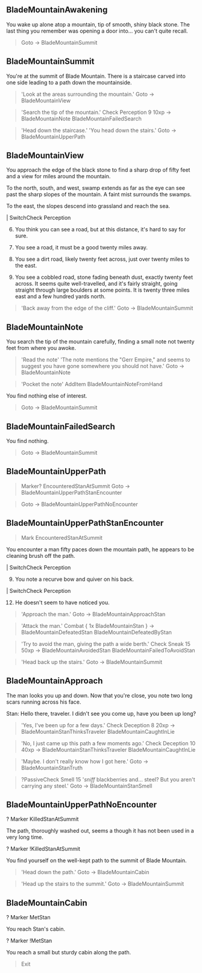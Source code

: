 BladeMountainAwakening
----

You wake up alone atop a mountain, tip of smooth, shiny black stone. The last
thing you remember was opening a door into... you can't quite recall.

> Goto -> BladeMountainSummit

BladeMountainSummit
----

You're at the summit of Blade Mountain. There is a staircase carved into one side
leading to a path down the mountainside.

> 'Look at the areas surrounding the mountain.'
> Goto -> BladeMountainView

> 'Search the tip of the mountain.'
> Check Perception 9 10xp -> BladeMountainNote BladeMountainFailedSearch

> 'Head down the staircase.'
> 'You head down the stairs.'
> Goto -> BladeMountainUpperPath

BladeMountainView
----

You approach the edge of the black stone to find a sharp drop of fifty feet
and a view for miles around the mountain.

To the north, south, and west, swamp extends as far as the eye can see past
the sharp slopes of the mountain. A faint mist surrounds the swamps.

To the east, the slopes descend into grassland and reach the sea.

| SwitchCheck Perception

6. You think you can see a road, but at this distance, it's hard to say for sure.

10. You see a road, it must be a good twenty miles away.

15. You see a dirt road, likely twenty feet across, just over twenty miles to
the east.

20. You see a cobbled road, stone fading beneath dust, exactly twenty feet
across. It seems quite well-travelled, and it's fairly straight, going straight
through large boulders at some points. It is twenty three miles east and a few
hundred yards north.

> 'Back away from the edge of the cliff.'
> Goto -> BladeMountainSummit

BladeMountainNote
----

You search the tip of the mountain carefully, finding a small note not twenty
feet from where you awoke.

> 'Read the note'
> 'The note mentions the "Gerr Empire," and seems to suggest you have gone
> somewhere you should not have.'
> Goto -> BladeMountainNote

> 'Pocket the note'
> AddItem BladeMountainNoteFromHand

You find nothing else of interest.

> Goto -> BladeMountainSummit

BladeMountainFailedSearch
----

You find nothing.

> Goto -> BladeMountainSummit

BladeMountainUpperPath
----

> Marker? EncounteredStanAtSummit
> Goto -> BladeMountainUpperPathStanEncounter

> Goto -> BladeMountainUpperPathNoEncounter

BladeMountainUpperPathStanEncounter
----

> Mark EncounteredStanAtSummit

You encounter a man fifty paces down the mountain path, he appears to be cleaning
brush off the path.

| SwitchCheck Perception

9. You note a recurve bow and quiver on his back.

| SwitchCheck Perception

12. He doesn't seem to have noticed you.

> 'Approach the man.'
> Goto -> BladeMountainApproachStan

> 'Attack the man.'
> Combat {
> 1x BladeMountainStan
> } -> BladeMountainDefeatedStan BladeMountainDefeatedByStan

> 'Try to avoid the man, giving the path a wide berth.'
> Check Sneak 15 50xp -> BladeMountainAvoidedStan BladeMountainFailedToAvoidStan

> 'Head back up the stairs.'
> Goto -> BladeMountainSummit

BladeMountainApproach
----

The man looks you up and down. Now that you're close, you note two long scars
running across his face.

Stan: Hello there, traveler. I didn't see you come up, have you been up long?

> 'Yes, I've been up for a few days.'
> Check Deception 8 20xp -> BladeMountainStanThinksTraveler BladeMountainCaughtInLie

> 'No, I just came up this path a few moments ago.'
> Check Deception 10 40xp -> BladeMountainStanThinksTraveler BladeMountainCaughtInLie

> 'Maybe. I don't really know how I got here.'
> Goto -> BladeMountainStanTruth

> ?PassiveCheck Smell 15
> '*sniff* blackberries and... steel? But you aren't carrying any steel.'
> Goto -> BladeMountainStanSmell

BladeMountainUpperPathNoEncounter
----

? Marker KilledStanAtSummit

The path, thoroughly washed out, seems a though it has not been used in a very
long time.

? Marker !KilledStanAtSummit

You find yourself on the well-kept path to the summit of Blade Mountain.

> 'Head down the path.'
> Goto -> BladeMountainCabin

> 'Head up the stairs to the summit.'
> Goto -> BladeMountainSummit

BladeMountainCabin
----

? Marker MetStan

You reach Stan's cabin.

? Marker !MetStan

You reach a small but sturdy cabin along the path.

> Exit

